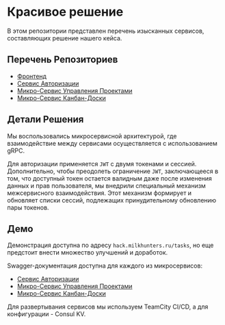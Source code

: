 # Красивое решение

В этом репозитории представлен перечень изысканных сервисов, составляющих решение нашего кейса.

## Перечень Репозиториев 
- [Фронтенд](https://github.com/milkhunters/hack-front-rinh)
- [Сервис Авторизации](https://github.com/milkhunters/rinhack-ums)
- [Микро-Сервис Управления Проектами](https://github.com/milkhunters/rinhack-project-service)
- [Микро-Сервис Канбан-Доски](https://github.com/milkhunters/rinhack-kanban-service)

## Детали Решения

Мы воспользовались микросервисной архитектурой, где взаимодействие между сервисами осуществляется с использованием gRPC.

Для авторизации применяется `JWT` с двумя токенами и сессией. Дополнительно, чтобы преодолеть ограничение `JWT`, заключающееся в том, что доступный токен остается валидным даже после изменения данных и прав пользователя, мы внедрили специальный механизм межсервисного взаимодействия. Этот механизм формирует и обновляет списки сессий, подлежащих принудительному обновлению пары токенов.

## Демо

Демонстрация доступна по адресу `hack.milkhunters.ru/tasks`, но еще предстоит внести множество улучшений и доработок.

Swagger-документация доступна для каждого из микросервисов:

- [Сервис Авторизации](https://hack.milkhunters.ru/api/ums/docs#/)
- [Микро-Сервис Управления Проектами](https://hack.milkhunters.ru/api/project/docs#/)
- [Микро-Сервис Канбан-Доски](https://hack.milkhunters.ru/api/kanban/docs#/)

Для развертывания сервисов мы используем TeamCity CI/CD, а для конфигурации - Consul KV.
